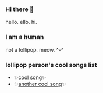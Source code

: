 ### Hi there 👋
hello. ello. hi.
### I am a human
not a lollipop.
meow. ^-^

### lollipop person's cool songs list
- ✨[cool song](https://www.youtube.com/watch?v=XG6aRxkcr9c)✨
- ✨[another cool song](https://www.youtube.com/watch?v=bkJ2hHHYp4U&ab_channel=DrumSlayer)✨

<!--
**lollipop-person/lollipop-person** is a ✨ _special_ ✨ repository because its `README.md` (this file) appears on your GitHub profile.

Here are some ideas to get you started:

- 🔭 I’m currently working on ...
- 🌱 I’m currently learning ...
- 👯 I’m looking to collaborate on ...
- 🤔 I’m looking for help with ...
- 💬 Ask me about ...
- 📫 How to reach me: ...
- 😄 Pronouns: ...
- ⚡ Fun fact: ...
-->

